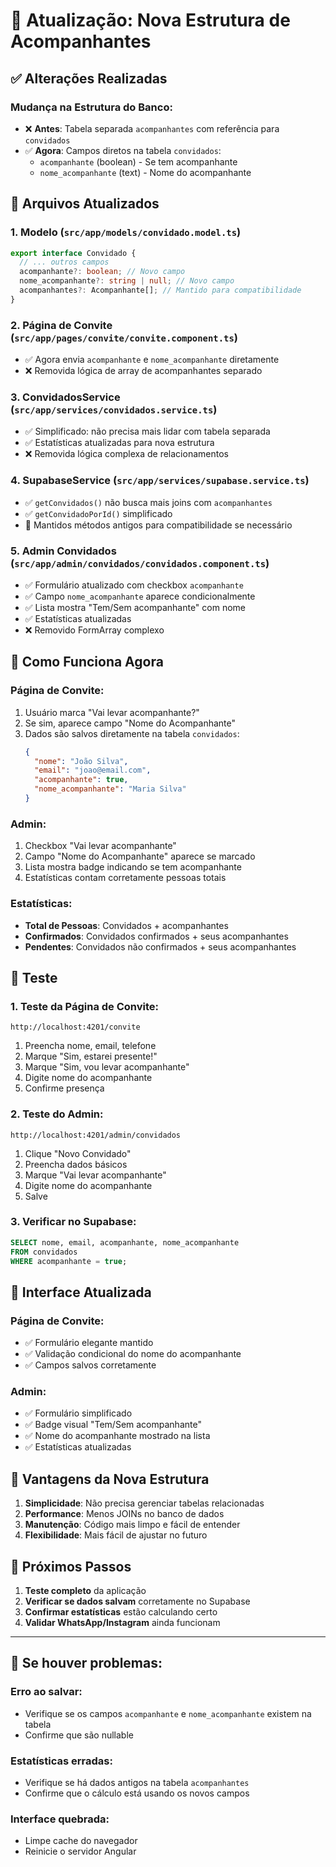# 🔄 Atualização: Nova Estrutura de Acompanhantes

## ✅ Alterações Realizadas

### **Mudança na Estrutura do Banco:**

- ❌ **Antes**: Tabela separada `acompanhantes` com referência para `convidados`
- ✅ **Agora**: Campos diretos na tabela `convidados`:
  - `acompanhante` (boolean) - Se tem acompanhante
  - `nome_acompanhante` (text) - Nome do acompanhante

## 📁 Arquivos Atualizados

### **1. Modelo (`src/app/models/convidado.model.ts`)**

```typescript
export interface Convidado {
  // ... outros campos
  acompanhante?: boolean; // Novo campo
  nome_acompanhante?: string | null; // Novo campo
  acompanhantes?: Acompanhante[]; // Mantido para compatibilidade
}
```

### **2. Página de Convite (`src/app/pages/convite/convite.component.ts`)**

- ✅ Agora envia `acompanhante` e `nome_acompanhante` diretamente
- ❌ Removida lógica de array de acompanhantes separado

### **3. ConvidadosService (`src/app/services/convidados.service.ts`)**

- ✅ Simplificado: não precisa mais lidar com tabela separada
- ✅ Estatísticas atualizadas para nova estrutura
- ❌ Removida lógica complexa de relacionamentos

### **4. SupabaseService (`src/app/services/supabase.service.ts`)**

- ✅ `getConvidados()` não busca mais joins com `acompanhantes`
- ✅ `getConvidadoPorId()` simplificado
- 🔄 Mantidos métodos antigos para compatibilidade se necessário

### **5. Admin Convidados (`src/app/admin/convidados/convidados.component.ts`)**

- ✅ Formulário atualizado com checkbox `acompanhante`
- ✅ Campo `nome_acompanhante` aparece condicionalmente
- ✅ Lista mostra "Tem/Sem acompanhante" com nome
- ✅ Estatísticas atualizadas
- ❌ Removido FormArray complexo

## 🎯 Como Funciona Agora

### **Página de Convite:**

1. Usuário marca "Vai levar acompanhante?"
2. Se sim, aparece campo "Nome do Acompanhante"
3. Dados são salvos diretamente na tabela `convidados`:
   ```json
   {
     "nome": "João Silva",
     "email": "joao@email.com",
     "acompanhante": true,
     "nome_acompanhante": "Maria Silva"
   }
   ```

### **Admin:**

1. Checkbox "Vai levar acompanhante"
2. Campo "Nome do Acompanhante" aparece se marcado
3. Lista mostra badge indicando se tem acompanhante
4. Estatísticas contam corretamente pessoas totais

### **Estatísticas:**

- **Total de Pessoas**: Convidados + acompanhantes
- **Confirmados**: Convidados confirmados + seus acompanhantes
- **Pendentes**: Convidados não confirmados + seus acompanhantes

## 🧪 Teste

### **1. Teste da Página de Convite:**

```
http://localhost:4201/convite
```

1. Preencha nome, email, telefone
2. Marque "Sim, estarei presente!"
3. Marque "Sim, vou levar acompanhante"
4. Digite nome do acompanhante
5. Confirme presença

### **2. Teste do Admin:**

```
http://localhost:4201/admin/convidados
```

1. Clique "Novo Convidado"
2. Preencha dados básicos
3. Marque "Vai levar acompanhante"
4. Digite nome do acompanhante
5. Salve

### **3. Verificar no Supabase:**

```sql
SELECT nome, email, acompanhante, nome_acompanhante
FROM convidados
WHERE acompanhante = true;
```

## 🎨 Interface Atualizada

### **Página de Convite:**

- ✅ Formulário elegante mantido
- ✅ Validação condicional do nome do acompanhante
- ✅ Campos salvos corretamente

### **Admin:**

- ✅ Formulário simplificado
- ✅ Badge visual "Tem/Sem acompanhante"
- ✅ Nome do acompanhante mostrado na lista
- ✅ Estatísticas atualizadas

## 🚀 Vantagens da Nova Estrutura

1. **Simplicidade**: Não precisa gerenciar tabelas relacionadas
2. **Performance**: Menos JOINs no banco de dados
3. **Manutenção**: Código mais limpo e fácil de entender
4. **Flexibilidade**: Mais fácil de ajustar no futuro

## 📝 Próximos Passos

1. **Teste completo** da aplicação
2. **Verificar se dados salvam** corretamente no Supabase
3. **Confirmar estatísticas** estão calculando certo
4. **Validar WhatsApp/Instagram** ainda funcionam

---

## 🔧 Se houver problemas:

### **Erro ao salvar:**

- Verifique se os campos `acompanhante` e `nome_acompanhante` existem na tabela
- Confirme que são nullable

### **Estatísticas erradas:**

- Verifique se há dados antigos na tabela `acompanhantes`
- Confirme que o cálculo está usando os novos campos

### **Interface quebrada:**

- Limpe cache do navegador
- Reinicie o servidor Angular
